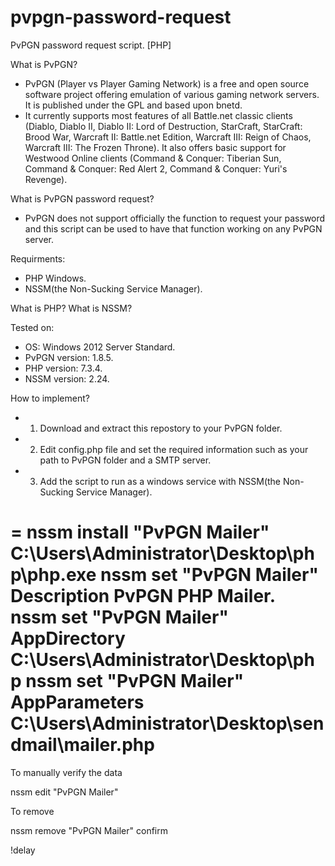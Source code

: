 # pvpgn-password-request
PvPGN password request script. [PHP]

What is PvPGN?
* PvPGN (Player vs Player Gaming Network) is a free and open source software project offering emulation of various gaming network servers. It is published under the GPL and based upon bnetd.
* It currently supports most features of all Battle.net classic clients (Diablo, Diablo II, Diablo II: Lord of Destruction, StarCraft, StarCraft: Brood War, Warcraft II: Battle.net Edition, Warcraft III: Reign of Chaos, Warcraft III: The Frozen Throne). It also offers basic support for Westwood Online clients (Command & Conquer: Tiberian Sun, Command & Conquer: Red Alert 2, Command & Conquer: Yuri's Revenge).


What is PvPGN password request?
* PvPGN does not support officially the function to request your password and this script can be used to have that function working on any PvPGN server.

Requirments:
* PHP Windows.
* NSSM(the Non-Sucking Service Manager).

What is PHP?
What is NSSM?

Tested on:
* OS: Windows 2012 Server Standard.
* PvPGN version: 1.8.5.
* PHP version: 7.3.4.
* NSSM version: 2.24.

How to implement?
* 1) Download and extract this repostory to your PvPGN folder.
* 2) Edit config.php file and set the required information such as your path to PvPGN folder and a SMTP server.
* 3) Add the script to run as a windows service with NSSM(the Non-Sucking Service Manager).

=
nssm install "PvPGN Mailer" C:\Users\Administrator\Desktop\php\php.exe
nssm set "PvPGN Mailer" Description PvPGN PHP Mailer.
nssm set "PvPGN Mailer" AppDirectory C:\Users\Administrator\Desktop\php
nssm set "PvPGN Mailer" AppParameters C:\Users\Administrator\Desktop\sendmail\mailer.php
=

To manually verify the data

nssm edit "PvPGN Mailer"

To remove

nssm remove "PvPGN Mailer" confirm

!delay
